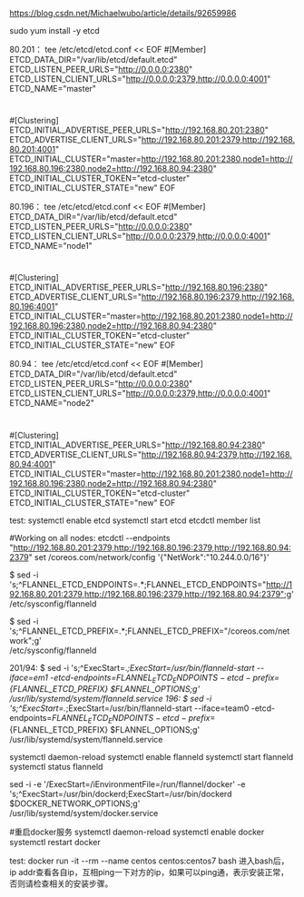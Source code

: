https://blog.csdn.net/Michaelwubo/article/details/92659986

sudo yum install -y etcd

80.201：
tee /etc/etcd/etcd.conf << EOF
#[Member]
ETCD_DATA_DIR="/var/lib/etcd/default.etcd"
ETCD_LISTEN_PEER_URLS="http://0.0.0.0:2380"
ETCD_LISTEN_CLIENT_URLS="http://0.0.0.0:2379,http://0.0.0.0:4001"
ETCD_NAME="master"
#
#[Clustering]
ETCD_INITIAL_ADVERTISE_PEER_URLS="http://192.168.80.201:2380"
ETCD_ADVERTISE_CLIENT_URLS="http://192.168.80.201:2379,http://192.168.80.201:4001"
ETCD_INITIAL_CLUSTER="master=http://192.168.80.201:2380,node1=http://192.168.80.196:2380,node2=http://192.168.80.94:2380"
ETCD_INITIAL_CLUSTER_TOKEN="etcd-cluster"
ETCD_INITIAL_CLUSTER_STATE="new"
EOF

80.196：
tee /etc/etcd/etcd.conf << EOF
#[Member]
ETCD_DATA_DIR="/var/lib/etcd/default.etcd"
ETCD_LISTEN_PEER_URLS="http://0.0.0.0:2380"
ETCD_LISTEN_CLIENT_URLS="http://0.0.0.0:2379,http://0.0.0.0:4001"
ETCD_NAME="node1"
#
#[Clustering]
ETCD_INITIAL_ADVERTISE_PEER_URLS="http://192.168.80.196:2380"
ETCD_ADVERTISE_CLIENT_URLS="http://192.168.80.196:2379,http://192.168.80.196:4001"
ETCD_INITIAL_CLUSTER="master=http://192.168.80.201:2380,node1=http://192.168.80.196:2380,node2=http://192.168.80.94:2380"
ETCD_INITIAL_CLUSTER_TOKEN="etcd-cluster"
ETCD_INITIAL_CLUSTER_STATE="new"
EOF

80.94：
tee /etc/etcd/etcd.conf << EOF
#[Member]
ETCD_DATA_DIR="/var/lib/etcd/default.etcd"
ETCD_LISTEN_PEER_URLS="http://0.0.0.0:2380"
ETCD_LISTEN_CLIENT_URLS="http://0.0.0.0:2379,http://0.0.0.0:4001"
ETCD_NAME="node2"
#
#[Clustering]
ETCD_INITIAL_ADVERTISE_PEER_URLS="http://192.168.80.94:2380"
ETCD_ADVERTISE_CLIENT_URLS="http://192.168.80.94:2379,http://192.168.80.94:4001"
ETCD_INITIAL_CLUSTER="master=http://192.168.80.201:2380,node1=http://192.168.80.196:2380,node2=http://192.168.80.94:2380"
ETCD_INITIAL_CLUSTER_TOKEN="etcd-cluster"
ETCD_INITIAL_CLUSTER_STATE="new"
EOF


test:
systemctl enable etcd
systemctl start etcd
etcdctl member list

#Working on all nodes:
etcdctl --endpoints "http://192.168.80.201:2379,http://192.168.80.196:2379,http://192.168.80.94:2379" set /coreos.com/network/config '{"NetWork":"10.244.0.0/16"}'

$ sed -i 's;^FLANNEL_ETCD_ENDPOINTS=.*;FLANNEL_ETCD_ENDPOINTS="http://192.168.80.201:2379,http://192.168.80.196:2379,http://192.168.80.94:2379";g' \
/etc/sysconfig/flanneld

$ sed -i 's;^FLANNEL_ETCD_PREFIX=.*;FLANNEL_ETCD_PREFIX="/coreos.com/network";g' \
/etc/sysconfig/flanneld

201/94:
$ sed -i 's;^ExecStart=.*;ExecStart=/usr/bin/flanneld-start --iface=em1 -etcd-endpoints=${FLANNEL_ETCD_ENDPOINTS} -etcd-prefix=${FLANNEL_ETCD_PREFIX} $FLANNEL_OPTIONS;g' \
/usr/lib/systemd/system/flanneld.service
196:
$ sed -i 's;^ExecStart=.*;ExecStart=/usr/bin/flanneld-start --iface=team0 -etcd-endpoints=${FLANNEL_ETCD_ENDPOINTS} -etcd-prefix=${FLANNEL_ETCD_PREFIX} $FLANNEL_OPTIONS;g' \
/usr/lib/systemd/system/flanneld.service

systemctl daemon-reload
systemctl enable flanneld
systemctl start flanneld
systemctl status flanneld

sed -i -e '/ExecStart=/iEnvironmentFile=/run/flannel/docker' -e 's;^ExecStart=/usr/bin/dockerd;ExecStart=/usr/bin/dockerd $DOCKER_NETWORK_OPTIONS;g' \
/usr/lib/systemd/system/docker.service

#重启docker服务
systemctl daemon-reload
systemctl enable docker
systemctl restart docker


test:
docker run -it --rm --name centos centos:centos7 bash
进入bash后，ip addr查看各自ip，互相ping一下对方的ip，如果可以ping通，表示安装正常，否则请检查相关的安装步骤。